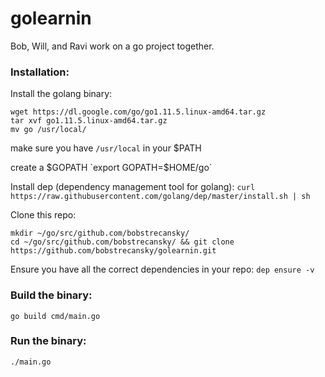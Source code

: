 # golearnin
Bob, Will, and Ravi work on a go project together.

### Installation:
Install the golang binary:
```
wget https://dl.google.com/go/go1.11.5.linux-amd64.tar.gz
tar xvf go1.11.5.linux-amd64.tar.gz
mv go /usr/local/
```
make sure you have `/usr/local` in your $PATH

create a $GOPATH
`export GOPATH=$HOME/go`

Install dep (dependency management tool for golang):
`curl https://raw.githubusercontent.com/golang/dep/master/install.sh | sh`

Clone this repo:
```
mkdir ~/go/src/github.com/bobstrecansky/
cd ~/go/src/github.com/bobstrecansky/ && git clone https://github.com/bobstrecansky/golearnin.git
```
Ensure you have all the correct dependencies in your repo:
`dep ensure -v`

### Build the binary:
`go build cmd/main.go`

### Run the binary:
`./main.go`
